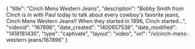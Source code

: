 {
    "title": "Cinch Mens Western Jeans",
    "description": "Bobby Smith from Cinch is in with Paul today to talk about every cowboy's favorite jeans, Cinch Mens Western Jeans!! When they started in 1996, Cinch started...",
    "videoid": "167896",
    "date_created": "1400657538",
    "date_modified": "1418181430",
    "type": "captivate",
    "layout": "video",
    "url": "\/v\/cinch-mens-western-jeans\/167896"
}